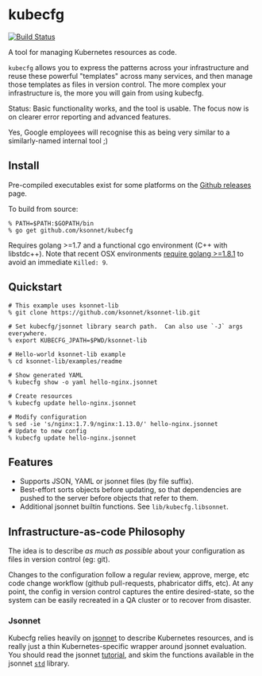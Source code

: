 # kubecfg

[![Build Status](https://travis-ci.org/ksonnet/kubecfg.svg?branch=master)](https://travis-ci.org/ksonnet/kubecfg)

A tool for managing Kubernetes resources as code.

`kubecfg` allows you to express the patterns across your
infrastructure and reuse these powerful "templates" across many
services, and then manage those templates as files in version control.
The more complex your infrastructure is, the more you will gain from
using kubecfg.

Status: Basic functionality works, and the tool is usable.  The focus
now is on clearer error reporting and advanced features.

Yes, Google employees will recognise this as being very similar to a
similarly-named internal tool ;)

## Install

Pre-compiled executables exist for some platforms on
the [Github releases](https://github.com/ksonnet/kubecfg/releases)
page.

To build from source:

```console
% PATH=$PATH:$GOPATH/bin
% go get github.com/ksonnet/kubecfg
```

Requires golang >=1.7 and a functional cgo environment (C++ with libstdc++).
Note that recent OSX environments
[require golang >=1.8.1](https://github.com/golang/go/issues/19734) to
avoid an immediate `Killed: 9`.

## Quickstart

```console
# This example uses ksonnet-lib
% git clone https://github.com/ksonnet/ksonnet-lib.git

# Set kubecfg/jsonnet library search path.  Can also use `-J` args everywhere.
% export KUBECFG_JPATH=$PWD/ksonnet-lib

# Hello-world ksonnet-lib example
% cd ksonnet-lib/examples/readme

# Show generated YAML
% kubecfg show -o yaml hello-nginx.jsonnet 

# Create resources
% kubecfg update hello-nginx.jsonnet

# Modify configuration
% sed -ie 's/nginx:1.7.9/nginx:1.13.0/' hello-nginx.jsonnet
# Update to new config
% kubecfg update hello-nginx.jsonnet
```

## Features

- Supports JSON, YAML or jsonnet files (by file suffix).
- Best-effort sorts objects before updating, so that dependencies are
  pushed to the server before objects that refer to them.
- Additional jsonnet builtin functions. See `lib/kubecfg.libsonnet`.

## Infrastructure-as-code Philosophy

The idea is to describe *as much as possible* about your configuration
as files in version control (eg: git).

Changes to the configuration follow a regular review, approve, merge,
etc code change workflow (github pull-requests, phabricator diffs,
etc).  At any point, the config in version control captures the entire
desired-state, so the system can be easily recreated in a QA cluster
or to recover from disaster.

### Jsonnet

Kubecfg relies heavily on [jsonnet](http://jsonnet.org/) to describe
Kubernetes resources, and is really just a thin Kubernetes-specific
wrapper around jsonnet evaluation.  You should read the jsonnet
[tutorial](http://jsonnet.org/docs/tutorial.html), and skim the functions available in the jsonnet [`std`](http://jsonnet.org/docs/stdlib.html)
library.
